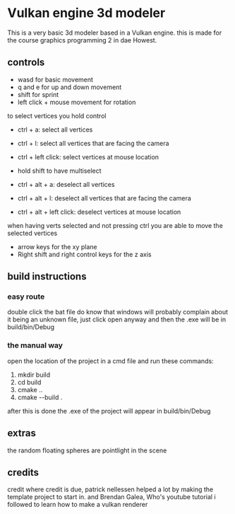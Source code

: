 # Vulkan engine 3d modeler

This is a very basic 3d modeler based in a Vulkan engine.
this is made for the course graphics programming 2 in dae Howest.


## controls 

- wasd for basic movement
- q and e for up and down movement
- shift for sprint
- left click + mouse movement for rotation

to select vertices you hold control

- ctrl + a: select all vertices
- ctrl + l: select all vertices that are facing the camera
- ctrl + left click: select vertices at mouse location
- hold shift to have multiselect

- ctrl + alt + a: deselect all vertices
- ctrl + alt + l: deselect all vertices that are facing the camera
- ctrl + alt + left click: deselect vertices at mouse location

when having verts selected and not pressing ctrl you are able to move the selected vertices 
- arrow keys for the xy plane
- Right shift and right control keys for the z axis


## build instructions

### easy route
double click the bat file
do know that windows will probably complain about it being an unknown file, just click open anyway
and then the .exe will be in build/bin/Debug

### the manual way

open the location of the project in a cmd file and run these commands:

1. mkdir build  
2. cd build    
3. cmake ..    
4. cmake --build .

after this is done the .exe of the project will appear in build/bin/Debug

## extras

the random floating spheres are pointlight in the scene


## credits

credit where credit is due, patrick nellessen helped a lot by making the template project to start in.
and Brendan Galea, Who's youtube tutorial i followed to learn how to make a vulkan renderer

